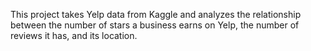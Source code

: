 This project takes Yelp data from Kaggle and analyzes the relationship between the number of stars a business earns on Yelp, the number of reviews it has, and its location.
